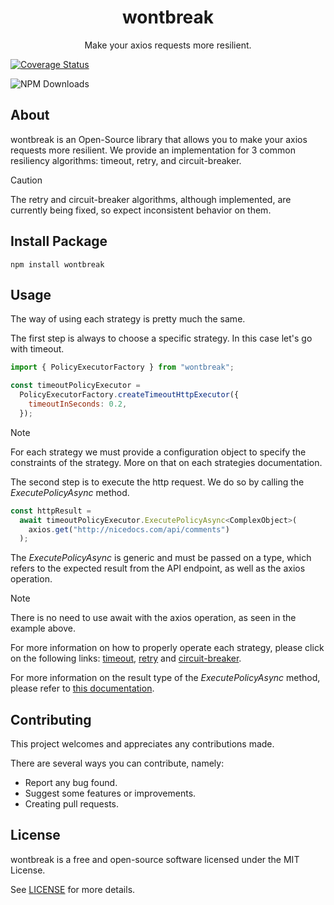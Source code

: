 <h1 align="center">
  wontbreak
</h1>
<p align="center">
  Make your axios requests more resilient.
</p>

[![Coverage Status](https://coveralls.io/repos/github/Nebula-Software-Systems/wontbreak/badge.svg?branch=main)](https://coveralls.io/github/Nebula-Software-Systems/wontbreak?branch=main)

![NPM Downloads](https://img.shields.io/npm/d18m/wontbreak)

## About

wontbreak is an Open-Source library that allows you to make your axios requests more resilient.
We provide an implementation for 3 common resiliency algorithms: timeout, retry, and circuit-breaker.

> [!CAUTION]
> The retry and circuit-breaker algorithms, although implemented, are currently being fixed, so expect inconsistent behavior on them.

## Install Package
```shell
npm install wontbreak
```

## Usage

The way of using each strategy is pretty much the same.

The first step is always to choose a specific strategy. In this case let's go with timeout.

```js
import { PolicyExecutorFactory } from "wontbreak";

const timeoutPolicyExecutor =
  PolicyExecutorFactory.createTimeoutHttpExecutor({
    timeoutInSeconds: 0.2,
  });
```

> [!NOTE]
> For each strategy we must provide a configuration object to specify the constraints of the strategy. More on that on each strategies documentation.


The second step is to execute the http request. We do so by calling the _ExecutePolicyAsync_ method.

```js
const httpResult =
  await timeoutPolicyExecutor.ExecutePolicyAsync<ComplexObject>(
    axios.get("http://nicedocs.com/api/comments")
  );
```

The _ExecutePolicyAsync_ is generic and must be passed on a type, which refers to the expected result from the API endpoint, as well as the axios operation.

> [!NOTE]
> There is no need to use await with the axios operation, as seen in the example above.

For more information on how to properly operate each strategy, please click on the following links: [timeout](docs/strategies/timeout/timeout.md), [retry](docs/strategies/retry/retry.md) and [circuit-breaker](docs/strategies/circuit-breaker/circuit-breaker.md).

For more information on the result type of the _ExecutePolicyAsync_ method, please refer to [this documentation](docs/result/result.md).


## Contributing

This project welcomes and appreciates any contributions made.

There are several ways you can contribute, namely:

- Report any bug found.
- Suggest some features or improvements.
- Creating pull requests.

## License

wontbreak is a free and open-source software licensed under the MIT License.

See [LICENSE](LICENSE) for more details.
